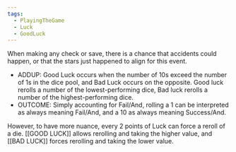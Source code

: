 ```yaml
---
tags:
  - PlayingTheGame
  - Luck
  - GoodLuck
---
```

When making any check or save, there is a chance that accidents could happen, or that the stars just happened to align for this event.

- ADDUP: Good Luck occurs when the number of 10s exceed the number of 1s in the dice pool, and Bad Luck occurs on the opposite. Good luck rerolls a number of the lowest-performing dice, Bad luck rerolls a number of the highest-performing dice.
- OUTCOME: Simply accounting for Fail/And, rolling a 1 can be interpreted as always meaning Fail/And, and a 10 as always meaning Success/And.

However, to have more nuance, every 2 points of Luck can force a reroll of a die. [[GOOD LUCK]] allows rerolling and taking the higher value, and [[BAD LUCK]] forces rerolling and taking the lower value.